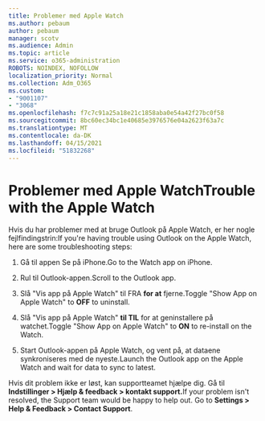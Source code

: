 ```yaml
---
title: Problemer med Apple Watch
ms.author: pebaum
author: pebaum
manager: scotv
ms.audience: Admin
ms.topic: article
ms.service: o365-administration
ROBOTS: NOINDEX, NOFOLLOW
localization_priority: Normal
ms.collection: Adm_O365
ms.custom:
- "9001107"
- "3068"
ms.openlocfilehash: f7c7c91a25a18e21c1858aba0e54a42f27bc0f58
ms.sourcegitcommit: 8bc60ec34bc1e40685e3976576e04a2623f63a7c
ms.translationtype: MT
ms.contentlocale: da-DK
ms.lasthandoff: 04/15/2021
ms.locfileid: "51832268"
---
```

# <a name="trouble-with-the-apple-watch"></a><span data-ttu-id="7e426-102">Problemer med Apple Watch</span><span class="sxs-lookup"><span data-stu-id="7e426-102">Trouble with the Apple Watch</span></span>

<span data-ttu-id="7e426-103">Hvis du har problemer med at bruge Outlook på Apple Watch, er her nogle fejlfindingstrin:</span><span class="sxs-lookup"><span data-stu-id="7e426-103">If you're having trouble using Outlook on the Apple Watch, here are some troubleshooting steps:</span></span> 

1. <span data-ttu-id="7e426-104">Gå til appen Se på iPhone.</span><span class="sxs-lookup"><span data-stu-id="7e426-104">Go to the Watch app on iPhone.</span></span>

2. <span data-ttu-id="7e426-105">Rul til Outlook-appen.</span><span class="sxs-lookup"><span data-stu-id="7e426-105">Scroll to the Outlook app.</span></span>

3. <span data-ttu-id="7e426-106">Slå "Vis app på Apple Watch" til FRA **for at** fjerne.</span><span class="sxs-lookup"><span data-stu-id="7e426-106">Toggle "Show App on Apple Watch" to **OFF** to uninstall.</span></span>

4. <span data-ttu-id="7e426-107">Slå "Vis app på Apple Watch" **til TIL** for at geninstallere på watchet.</span><span class="sxs-lookup"><span data-stu-id="7e426-107">Toggle "Show App on Apple Watch" to **ON** to re-install on the Watch.</span></span>

5. <span data-ttu-id="7e426-108">Start Outlook-appen på Apple Watch, og vent på, at dataene synkroniseres med de nyeste.</span><span class="sxs-lookup"><span data-stu-id="7e426-108">Launch the Outlook app on the Apple Watch and wait for data to sync to latest.</span></span> 

<span data-ttu-id="7e426-109">Hvis dit problem ikke er løst, kan supportteamet hjælpe dig. Gå til **Indstillinger > Hjælp & feedback > kontakt support.**</span><span class="sxs-lookup"><span data-stu-id="7e426-109">If your problem isn't resolved, the Support team would be happy to help out. Go to **Settings > Help & Feedback > Contact Support**.</span></span> 